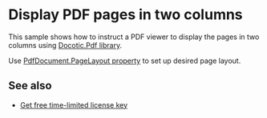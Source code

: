 # Display PDF pages in two columns
This sample shows how to instruct a PDF viewer to display the pages in two columns using [Docotic.Pdf library](https://bitmiracle.com/pdf-library/).

Use [PdfDocument.PageLayout property](https://bitmiracle.com/pdf-library/api/pdfdocument-pagelayout) to set up desired page layout.

## See also
* [Get free time-limited license key](https://bitmiracle.com/pdf-library/download-pdf-library.aspx)
